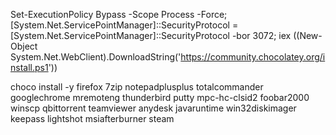 Set-ExecutionPolicy Bypass -Scope Process -Force; [System.Net.ServicePointManager]::SecurityProtocol = [System.Net.ServicePointManager]::SecurityProtocol -bor 3072; iex ((New-Object System.Net.WebClient).DownloadString('https://community.chocolatey.org/install.ps1'))

choco install -y firefox 7zip notepadplusplus totalcommander googlechrome mremoteng thunderbird putty mpc-hc-clsid2 foobar2000 winscp qbittorrent teamviewer anydesk javaruntime win32diskimager keepass lightshot msiafterburner steam
